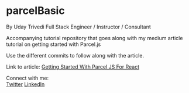 # parcelBasic
By Uday Trivedi
Full Stack Engineer / Instructor / Consultant

Accompanying tutorial repository that goes along with my medium article tutorial on getting started with Parcel.js

Use the different commits to follow along with the article.

Link to article:  <a href="https://medium.com/@trivediu/getting-started-with-parcel-js-and-react-c83f19d89756">Getting Started With Parcel JS For React</a>

Connect with me:  
<a href="https://twitter.com/udaystrivedi" target="_blank">Twitter</a>
<a href="https://www.linkedin.com/in/trivediu/" target="_blank">LinkedIn</a>
